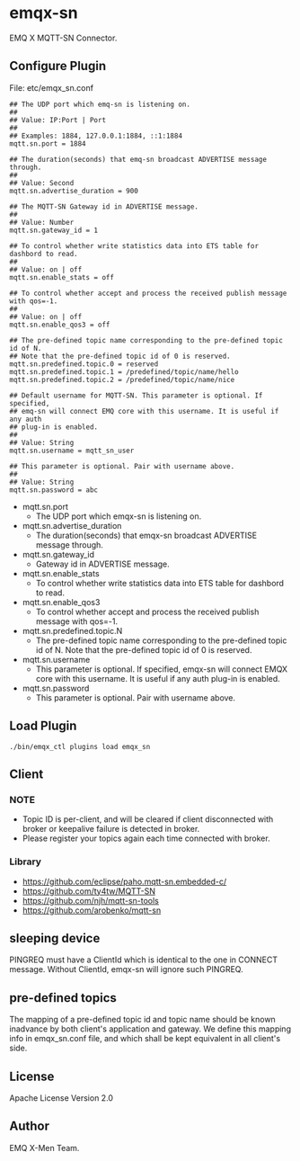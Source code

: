 emqx-sn
=======

EMQ X MQTT-SN Connector.

Configure Plugin
----------------

File: etc/emqx_sn.conf

```
## The UDP port which emq-sn is listening on.
##
## Value: IP:Port | Port
##
## Examples: 1884, 127.0.0.1:1884, ::1:1884
mqtt.sn.port = 1884

## The duration(seconds) that emq-sn broadcast ADVERTISE message through.
##
## Value: Second
mqtt.sn.advertise_duration = 900

## The MQTT-SN Gateway id in ADVERTISE message.
##
## Value: Number
mqtt.sn.gateway_id = 1

## To control whether write statistics data into ETS table for dashbord to read.
##
## Value: on | off
mqtt.sn.enable_stats = off

## To control whether accept and process the received publish message with qos=-1.
##
## Value: on | off
mqtt.sn.enable_qos3 = off

## The pre-defined topic name corresponding to the pre-defined topic id of N.
## Note that the pre-defined topic id of 0 is reserved.
mqtt.sn.predefined.topic.0 = reserved
mqtt.sn.predefined.topic.1 = /predefined/topic/name/hello
mqtt.sn.predefined.topic.2 = /predefined/topic/name/nice

## Default username for MQTT-SN. This parameter is optional. If specified,
## emq-sn will connect EMQ core with this username. It is useful if any auth
## plug-in is enabled.
##
## Value: String
mqtt.sn.username = mqtt_sn_user

## This parameter is optional. Pair with username above.
##
## Value: String
mqtt.sn.password = abc
```

- mqtt.sn.port
  * The UDP port which emqx-sn is listening on.
- mqtt.sn.advertise_duration
  * The duration(seconds) that emqx-sn broadcast ADVERTISE message through.
- mqtt.sn.gateway_id
  * Gateway id in ADVERTISE message.
- mqtt.sn.enable_stats
  * To control whether write statistics data into ETS table for dashbord to read.
- mqtt.sn.enable_qos3
  * To control whether accept and process the received publish message with qos=-1.
- mqtt.sn.predefined.topic.N
  * The pre-defined topic name corresponding to the pre-defined topic id of N. Note that the pre-defined topic id of 0 is reserved.
- mqtt.sn.username
  * This parameter is optional. If specified, emqx-sn will connect EMQX core with this username. It is useful if any auth plug-in is enabled.
- mqtt.sn.password
  * This parameter is optional. Pair with username above.

Load Plugin
-----------

```
./bin/emqx_ctl plugins load emqx_sn
```

## Client

### NOTE
- Topic ID is per-client, and will be cleared if client disconnected with broker or keepalive failure is detected in broker.
- Please register your topics again each time connected with broker.

### Library

- https://github.com/eclipse/paho.mqtt-sn.embedded-c/
- https://github.com/ty4tw/MQTT-SN
- https://github.com/njh/mqtt-sn-tools
- https://github.com/arobenko/mqtt-sn

sleeping device
-----------

PINGREQ must have a ClientId which is identical to the one in CONNECT message. Without ClientId, emqx-sn will ignore such PINGREQ.

pre-defined topics
-----------

The mapping of a pre-defined topic id and topic name should be known inadvance by both client's application and gateway. We define this mapping info in emqx_sn.conf file, and which shall be kept equivalent in all client's side.

License
-------

Apache License Version 2.0

Author
------

EMQ X-Men Team.

